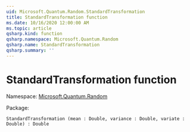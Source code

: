 ```yaml
---
uid: Microsoft.Quantum.Random.StandardTransformation
title: StandardTransformation function
ms.date: 10/16/2020 12:00:00 AM
ms.topic: article
qsharp.kind: function
qsharp.namespace: Microsoft.Quantum.Random
qsharp.name: StandardTransformation
qsharp.summary: ''
---
```


# StandardTransformation function

Namespace: [Microsoft.Quantum.Random](xref:Microsoft.Quantum.Random)

Package: [](https://nuget.org/packages/)




```Q#
StandardTransformation (mean : Double, variance : Double, variate : Double) : Double
```
